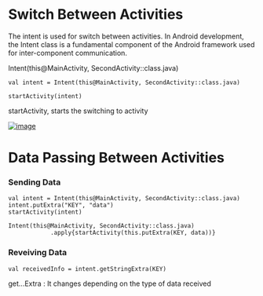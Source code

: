 # Switch Between Activities
The intent is used for switch between activities. In Android development, the Intent class is a fundamental component of the Android framework used for inter-component communication.

Intent(this@MainActivity, SecondActivity::class.java)

```
val intent = Intent(this@MainActivity, SecondActivity::class.java)
```

```
startActivity(intent)
```
startActivity, starts the switching to  activity

[![image](https://i.hizliresim.com/3dawpyb.png)](https://hizliresim.com/3dawpyb)

# Data Passing Between Activities


### Sending Data

```
val intent = Intent(this@MainActivity, SecondActivity::class.java)
intent.putExtra("KEY", "data")
startActivity(intent)
```

```
Intent(this@MainActivity, SecondActivity::class.java)
            .apply{startActivity(this.putExtra(KEY, data))}
```

### Reveiving Data

```
val receivedInfo = intent.getStringExtra(KEY)
```

get...Extra : It changes depending on the type of data received


